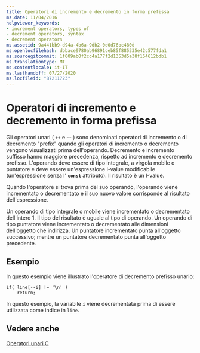 ```yaml
---
title: Operatori di incremento e decremento in forma prefissa
ms.date: 11/04/2016
helpviewer_keywords:
- increment operators, types of
- decrement operators, syntax
- decrement operators
ms.assetid: 9a441bb9-d94a-4b6a-9db2-0d0d76bc480d
ms.openlocfilehash: dbbace9780ab96891ceb85f885335e42c577fda1
ms.sourcegitcommit: 1f009ab0f2cc4a177f2d1353d5a38f164612bdb1
ms.translationtype: MT
ms.contentlocale: it-IT
ms.lasthandoff: 07/27/2020
ms.locfileid: "87211723"
---
```

# <a name="prefix-increment-and-decrement-operators"></a>Operatori di incremento e decremento in forma prefissa

Gli operatori unari ( `++` e **--** ) sono denominati operatori di incremento o di decremento "prefix" quando gli operatori di incremento o decremento vengono visualizzati prima dell'operando. Decremento e incremento suffisso hanno maggiore precedenza, rispetto ad incremento e decremento prefisso. L'operando deve essere di tipo integrale, a virgola mobile o puntatore e deve essere un'espressione l-value modificabile (un'espressione senza l' **`const`** attributo). Il risultato è un l-value.

Quando l'operatore si trova prima del suo operando, l'operando viene incrementato o decrementato e il suo nuovo valore corrisponde al risultato dell'espressione.

Un operando di tipo integrale o mobile viene incrementato o decrementato dell'intero 1. Il tipo del risultato è uguale al tipo di operando. Un operando di tipo puntatore viene incrementato o decrementato alle dimensioni dell'oggetto che indirizza. Un puntatore incrementato punta all'oggetto successivo; mentre un puntatore decrementato punta all'oggetto precedente.

## <a name="example"></a>Esempio

In questo esempio viene illustrato l'operatore di decremento prefisso unario:

```
if( line[--i] != '\n' )
    return;
```

In questo esempio, la variabile `i` viene decrementata prima di essere utilizzata come indice in `line`.

## <a name="see-also"></a>Vedere anche

[Operatori unari C](../c-language/c-unary-operators.md)
